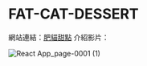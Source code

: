 # FAT-CAT-DESSERT

網站連結：[肥貓甜點](https://s103071049.github.io/FAC-CAT-DESSERT/#/)
介紹影片：


![React App_page-0001 (1)](https://user-images.githubusercontent.com/47899484/140008123-b3a847f1-91d1-487d-9353-bea7df77217f.jpg)

